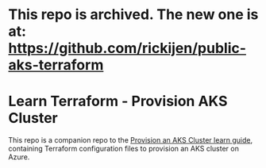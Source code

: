 #
#
# This repo is archived. The new one is at: https://github.com/rickijen/public-aks-terraform
#
#

# Learn Terraform - Provision AKS Cluster

This repo is a companion repo to the [Provision an AKS Cluster learn guide](https://learn.hashicorp.com/terraform/kubernetes/provision-aks-cluster), containing Terraform configuration files to provision an AKS cluster on Azure.
